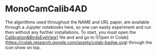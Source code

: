 # MonoCamCalib4AD
The algorithms used throughout the NAME and URL paper, are available through a Jupyter notebooks here, so one can easily experiment and run then without any further installations.
To start, you must open the [Calibration&BirdsEyeView](https://github.com/ipleiria-robotics/MonoCamCalib4AD/blob/master/Calibration&BirdsEyeView.ipynb)] file and and go to 
![Open In Colab\](https://colab.research.google.com/assets/colab-badge.svg) through the icon show on top. 


